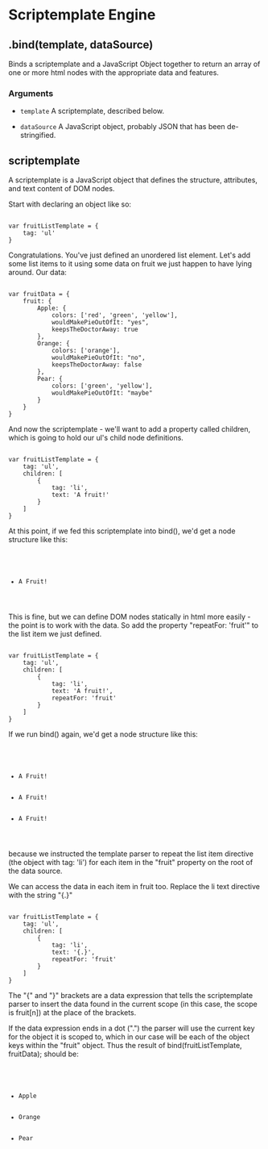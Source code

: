 Scriptemplate Engine
====================

.bind(template, dataSource)
-------
Binds a scriptemplate and a JavaScript Object together to return an array of one or more html nodes with the appropriate data and features.
### Arguments
* <code>template</code>
A scriptemplate, described below.

* <code>dataSource</code>
A JavaScript object, probably JSON that has been de-stringified.

scriptemplate
-------------
A scriptemplate is a JavaScript object that defines the structure, attributes, and text content of DOM nodes.

Start with declaring an object like so:
<pre><code>
var fruitListTemplate = {
	tag: 'ul'
}
</code></pre>

Congratulations. You've just defined an unordered list element.
Let's add some list items to it using some data on fruit we just happen to have lying around.
Our data:
<pre><code>
var fruitData = {
	fruit: {
		Apple: {
			colors: ['red', 'green', 'yellow'],
			wouldMakePieOutOfIt: "yes",
			keepsTheDoctorAway: true
		},
		Orange: {
			colors: ['orange'],
			wouldMakePieOutOfIt: "no",
			keepsTheDoctorAway: false
		},
		Pear: {
			colors: ['green', 'yellow'],
			wouldMakePieOutOfIt: "maybe"
		}
	}
}
</code></pre>
And now the scriptemplate - we'll want to add a property called children, which is going to hold our ul's child node definitions.
<pre><code>
var fruitListTemplate = {
	tag: 'ul',
	children: [
		{
			tag: 'li',
			text: 'A fruit!'
		}
	]
}
</code></pre>
At this point, if we fed this scriptemplate into bind(), we'd get a node structure like this:
<pre><code>
<ul>
	<li>A Fruit!</li>
</ul>
</code></pre>
This is fine, but we can define DOM nodes statically in html more easily - the 
point is to work with the data.
So add the property "repeatFor: 'fruit'" to the list item we just defined.
<pre><code>
var fruitListTemplate = {
	tag: 'ul',
	children: [
		{
			tag: 'li',
			text: 'A fruit!',
			repeatFor: 'fruit'
		}
	]
}
</code></pre>
 
If we run bind() again, we'd get a node structure like this:
<pre><code>
<ul>
	<li>A Fruit!</li>
	<li>A Fruit!</li>
	<li>A Fruit!</li>
</ul>
</code></pre>
because we instructed the template parser to repeat the list item directive 
(the object with tag: 'li') for each item in the "fruit" property on the root of the data source.

We can access the data in each item in fruit too. Replace the li text directive with the string "{.}"
<pre><code>
var fruitListTemplate = {
	tag: 'ul',
	children: [
		{
			tag: 'li',
			text: '{.}',
			repeatFor: 'fruit'
		}
	]
}
</code></pre>
The "{" and "}" brackets are a data expression that tells the scriptemplate parser to insert the data found in the current scope
(in this case, the scope is fruit[n]) at the place of the brackets.

If the data expression ends in a dot (".") the parser will use the current key for the object it is scoped to, which in our case 
will be each of the object keys within the "fruit" object. Thus the result of bind(fruitListTemplate, fruitData); should be:
<pre><code>
<ul>
	<li>Apple</li>
	<li>Orange</li>
	<li>Pear</li>
</ul>
</code></pre>

